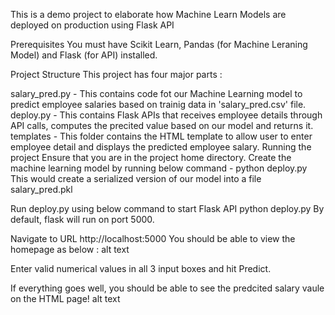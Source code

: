 This is a demo project to elaborate how Machine Learn Models are deployed on production using Flask API

Prerequisites
You must have Scikit Learn, Pandas (for Machine Leraning Model) and Flask (for API) installed.

Project Structure
This project has four major parts :

salary_pred.py - This contains code fot our Machine Learning model to predict employee salaries based on trainig data in 'salary_pred.csv' file.
deploy.py - This contains Flask APIs that receives employee details through API calls, computes the precited value based on our model and returns it.
templates - This folder contains the HTML template to allow user to enter employee detail and displays the predicted employee salary.
Running the project
Ensure that you are in the project home directory. Create the machine learning model by running below command -
python deploy.py
This would create a serialized version of our model into a file salary_pred.pkl

Run deploy.py using below command to start Flask API
python deploy.py
By default, flask will run on port 5000.

Navigate to URL http://localhost:5000
You should be able to view the homepage as below : alt text

Enter valid numerical values in all 3 input boxes and hit Predict.

If everything goes well, you should be able to see the predcited salary vaule on the HTML page! alt text
